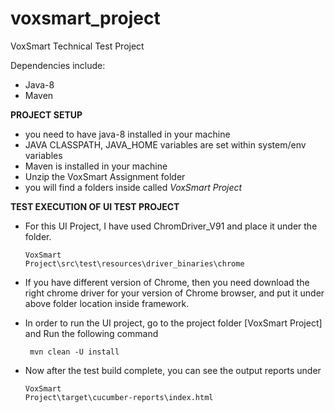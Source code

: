 # voxsmart_project
VoxSmart Technical Test Project


Dependencies include:
  - Java-8
  - Maven

**PROJECT SETUP**

 - you need to have java-8 installed in your machine
 - JAVA CLASSPATH, JAVA_HOME variables are set within system/env variables
 - Maven is installed in your machine
 - Unzip the VoxSmart Assignment folder
 - you will find a folders inside called *VoxSmart Project*

**TEST EXECUTION OF UI TEST PROJECT**

- For this UI Project, I have used ChromDriver_V91 and place it under the folder.

     <code>VoxSmart Project\src\test\resources\driver_binaries\chrome</code>

- If you have different version of Chrome, then you need download the right chrome driver for
 your version of Chrome browser, and put it under above folder location inside framework.

- In order to run the UI project, go to the project folder [VoxSmart Project] and Run the following command

   <code> mvn clean -U install </code>

- Now after the test build complete, you can see the output reports under

     <code>VoxSmart Project\target\cucumber-reports\index.html</code>
